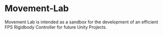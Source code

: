 # Movement-Lab
Movement Lab is intended as a sandbox for the development of an efficient FPS Rigidbody Controller for future Unity Projects.
